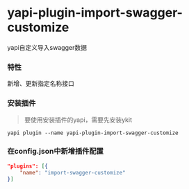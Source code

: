 # yapi-plugin-import-swagger-customize
yapi自定义导入swagger数据

### 特性

新增、更新指定名称接口

### 安装插件

> 要使用安装插件的yapi，需要先安装ykit

```shell
yapi plugin --name yapi-plugin-import-swagger-customize
```

### 在config.json中新增插件配置
```json
"plugins": [{
    "name": "import-swagger-customize"
}]
```
